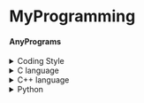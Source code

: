 # MyProgramming
#### AnyPrograms

<details>
  <summary> Coding Style </summary>
  
  * Python
  
</details>  

<details>
  <summary> C language </summary>
  
  Target dir:  [C](https://github.com/Sapphire0912/MyProgramming/tree/master/C)  
  
</details>

<details>
  <summary> C++ language </summary>
  
  Target dir: [C++](https://github.com/Sapphire0912/MyProgramming/tree/master/C%2B%2B)  
  
</details>

<details>
  <summary> Python </summary>
  
  Target dir:  [Python_Practice](https://github.com/Sapphire0912/MyProgramming/tree/master/Python/Practice)  
               [Python_Project](https://github.com/Sapphire0912/MyProgramming/tree/master/Python/Project)  
  
</details>
